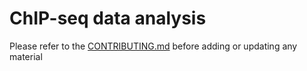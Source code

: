 ChIP-seq data analysis
======================

Please refer to the [CONTRIBUTING.md](../../CONTRIBUTING.md) before adding or updating any material
